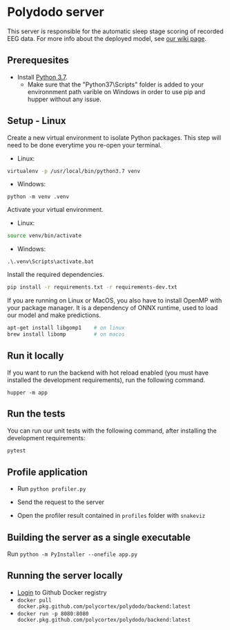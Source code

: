 # Polydodo server

This server is responsible for the automatic sleep stage scoring of recorded EEG data. For more info about the deployed model, see [our wiki page](https://github.com/PolyCortex/polydodo/wiki/model).


## Prerequesites
- Install [Python 3.7](https://www.python.org/downloads/).
  - Make sure that the "Python37\Scripts" folder is added to your environnment path varible on Windows in order to use pip and hupper without any issue.

## Setup - Linux

Create a new virtual environment to isolate Python packages. This step will need to be done everytime you re-open your terminal.

- Linux:
```bash
virtualenv -p /usr/local/bin/python3.7 venv
```
- Windows:
```
python -m venv .venv
```

Activate your virtual environment.
- Linux:
```bash
source venv/bin/activate
```
- Windows:
```
.\.venv\Scripts\activate.bat
```

Install the required dependencies.
```bash
pip install -r requirements.txt -r requirements-dev.txt
```

If you are running on Linux or MacOS, you also have to install OpenMP with your package manager. It is a dependency of ONNX runtime, used to load our model and make predictions.

```bash
apt-get install libgomp1    # on linux
brew install libomp         # on macos
```

## Run it locally

If you want to run the backend with hot reload enabled (you must have installed the development requirements), run the following command.

```
hupper -m app
```

## Run the tests

You can run our unit tests with the following command, after installing the development requirements:

```bash
pytest
```

## Profile application

- Run `python profiler.py`

- Send the request to the server

- Open the profiler result contained in `profiles` folder with `snakeviz`

## Building the server as a single executable

Run `python -m PyInstaller --onefile app.py`

## Running the server locally

- [Login](https://docs.github.com/en/free-pro-team@latest/packages/using-github-packages-with-your-projects-ecosystem/configuring-docker-for-use-with-github-packages#authenticating-with-a-personal-access-token) to Github Docker registry
- `docker pull docker.pkg.github.com/polycortex/polydodo/backend:latest`
- `docker run -p 8080:8080 docker.pkg.github.com/polycortex/polydodo/backend:latest`
